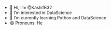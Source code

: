 - 👋 Hi, I’m @KashifB32
- 👀 I’m interested in DataScience
- 🌱 I’m currently learning Python and DataScience
- 😄 Pronouns: He
  


